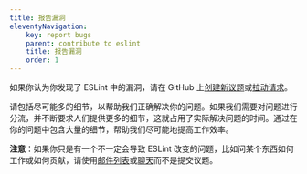 ```yaml
---
title: 报告漏洞
eleventyNavigation:
    key: report bugs
    parent: contribute to eslint
    title: 报告漏洞
    order: 1
---
```


如果你认为你发现了 ESLint 中的漏洞，请在 GitHub 上[创建新议题](https://github.com/eslint/eslint/issues/new/choose)或[拉动请求](pull-requests)。

请包括尽可能多的细节，以帮助我们正确解决你的问题。如果我们需要对问题进行分流，并不断要求人们提供更多的细节，这就占用了实际解决问题的时间。通过在你的问题中包含大量的细节，帮助我们尽可能地提高工作效率。

**注意**：如果你只是有一个不一定会导致 ESLint 改变的问题，比如问某个东西如何工作或如何贡献，请使用[邮件列表](https://groups.google.com/group/eslint)或[聊天](https://eslint.org/chat)而不是提交议题。
